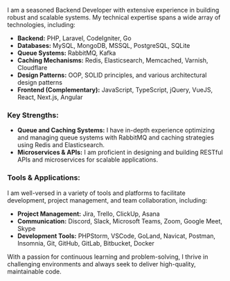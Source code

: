 I am a seasoned Backend Developer with extensive experience in building robust and scalable systems. My technical expertise spans a wide array of technologies, including:

- **Backend:** PHP, Laravel, CodeIgniter, Go
- **Databases:** MySQL, MongoDB, MSSQL, PostgreSQL, SQLite
- **Queue Systems:** RabbitMQ, Kafka
- **Caching Mechanisms:** Redis, Elasticsearch, Memcached, Varnish, Cloudflare
- **Design Patterns:** OOP, SOLID principles, and various architectural design patterns
- **Frontend (Complementary):** JavaScript, TypeScript, jQuery, VueJS, React, Next.js, Angular

### Key Strengths:
- **Queue and Caching Systems:** I have in-depth experience optimizing and managing queue systems with RabbitMQ and caching strategies using Redis and Elasticsearch.
- **Microservices & APIs:** I am proficient in designing and building RESTful APIs and microservices for scalable applications.

### Tools & Applications:
I am well-versed in a variety of tools and platforms to facilitate development, project management, and team collaboration, including:

- **Project Management:** Jira, Trello, ClickUp, Asana
- **Communication:** Discord, Slack, Microsoft Teams, Zoom, Google Meet, Skype
- **Development Tools:** PHPStorm, VSCode, GoLand, Navicat, Postman, Insomnia, Git, GitHub, GitLab, Bitbucket, Docker

With a passion for continuous learning and problem-solving, I thrive in challenging environments and always seek to deliver high-quality, maintainable code.
